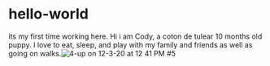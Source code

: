 # hello-world
its my first time working here.
Hi i am Cody, a coton de tulear 10 months old puppy.
I love to eat, sleep, and play with my family and friends as well as going on walks.![4-up on 12-3-20 at 12 41 PM #5](https://user-images.githubusercontent.com/85651806/121440416-b5c8f980-c93c-11eb-9cfc-4cb773c6db36.jpg)
